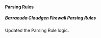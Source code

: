 
#### Parsing Rules

##### Barracuda Cloudgen Firewall Parsing Rules

Updated the Parsing Rule logic.
